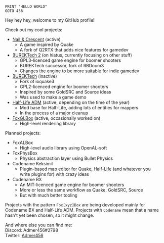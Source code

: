 
```
PRINT "HELLO WORLD"
GOTO 456
```

Hey hey hey, welcome to my GitHub profile!

Check out my cool projects:
* [Nail & Crescent](https://github.com/Admer456/Nail-Crescent) (active)
    - A game inspired by Quake
    - A fork of Q2RTX that adds nice features for gamedev
* [BUREKTech 2](https://github.com/Admer456/burektech2) (on hiatus, currently focusing on other stuff)
    - GPL3-licenced game engine for boomer shooters
    - BUREKTech successor, fork of RBDoom3
    - Changes the engine to be more suitable for indie gamedev
* [BUREKTech](https://github.com/Admer456/ioq3-burek) (inactive)
    - Fork of ioquake3
    - GPL2-licenced engine for boomer shooters
    - Inspired by some GoldSRC and Source ideas
    - Was used to make a game demo
* [Half-Life ADM](https://github.com/Admer456/halflife-ADM) (active, depending on the time of the year)
    - Mod base for Half-Life, adding lots of entities for mappers
    - In the process of a major cleanup
* [FoxGLBox](https://github.com/Admer456/FoxGLBox) (active, occasionally worked on)
    - High-level rendering library

Planned projects:
* FoxALBox
    - High-level audio library using OpenAL-soft
* FoxPhysBox
    - Physics abstraction layer using Bullet Physics
* Codename Keksimil
    - Plugin-based map editor for Quake, Half-Life (and whatever you write plugins for) with crazy ideas
* Codename BX
    - An MIT-licenced game engine for boomer shooters
    - More or less the same workflow as Quake, GoldSRC, Source
    - But with much better tooling

Projects with the pattern `Fox[xyz]Box` are being developed mainly for Codename BX and Half-Life ADM. Projects with `Codename` mean that a name hasn't yet been chosen, so it might change.

And where else you can find me:  
Discord: Admer456#2798  
Twitter: [Admer456](https://twitter.com/theAdmer456)  

